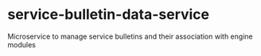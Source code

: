 # service-bulletin-data-service
Microservice to manage service bulletins and their association with engine modules
